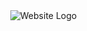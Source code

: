<head>
  <title>Hamachi the Psychotic Killer</title>
</head>


<html lang="en">
<head>
    <meta charset="UTF-8">
    <meta name="viewport" content="width=device-width, initial-scale=1.0">
    <title>My Website</title>
    <style>
        body {
            background-image: url('https://gavinoriley.github.io/assets/rfn1FOm-2.jpeg');
            background-size: cover;
            background-position: center;
            background-repeat: no-repeat;
            min-height: 100vh;
            margin: 0;
            padding: 0;
        }
        .logo-container {
            display: flex;
            justify-content: center;
            padding-top: 50px; /* Adds space from the top */
        }
        .logo {
            max-width: 300px; /* Adjust this value based on your logo size */
            height: auto;
        }
    </style>
</head>
<body>
    <div class="logo-container">
        <img src="https://gavinoriley.github.io/assets/Z4ow1Dt.png" alt="Website Logo" class="logo">
    </div>
</body>
</html>
